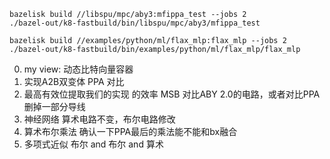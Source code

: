 ```shell
bazelisk build //libspu/mpc/aby3:mfippa_test --jobs 2
./bazel-out/k8-fastbuild/bin/libspu/mpc/aby3/mfippa_test

bazelisk build //examples/python/ml/flax_mlp:flax_mlp --jobs 2
./bazel-out/k8-fastbuild/bin/examples/python/ml/flax_mlp/flax_mlp
```

0. my view: 动态比特向量容器
1. 实现A2B双变体                              PPA 对比
2. 最高有效位提取我们的实现 的效率              MSB 对比ABY 2.0的电路，或者对比PPA 删掉一部分导线
3. 神经网络 算术电路不变，布尔电路修改          
4. 算术布尔乘法                               确认一下PPA最后的乘法能不能和bx融合
5. 多项式近似                                 布尔 and 布尔 and 算术
